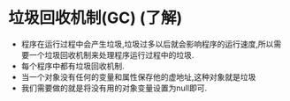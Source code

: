 # 垃圾回收机制(GC) (了解)

+   程序在运行过程中会产生垃圾,垃圾过多以后就会影响程序的运行速度,所以需要一个垃圾回收机制来处理程序运行过程中的垃圾.
+   每个程序中都有垃圾回收机制.
+   当一个对象没有任何的变量和属性保存他的虚地址,这种对象就是垃圾
+   我们需要做的就是将没有用的对象变量设置为null即可.
